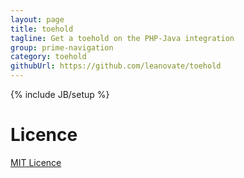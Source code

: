 ```yaml
---
layout: page
title: toehold
tagline: Get a toehold on the PHP-Java integration
group: prime-navigation
category: toehold
githubUrl: https://github.com/leanovate/toehold
---
```

{% include JB/setup %}



# Licence

[MIT Licence](http://opensource.org/licenses/MIT)
